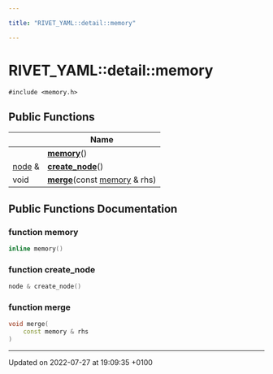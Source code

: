 ```yaml
---

title: "RIVET_YAML::detail::memory"

---
```


# RIVET_YAML::detail::memory






`#include <memory.h>`

## Public Functions

|                | Name           |
| -------------- | -------------- |
| | **[memory](http://example.org/classes/classrivet__yaml_1_1detail_1_1memory/#function-memory)**() |
| <a href="http://example.org/classes/classrivet__yaml_1_1detail_1_1node/">node</a> & | **[create_node](http://example.org/classes/classrivet__yaml_1_1detail_1_1memory/#function-create-node)**() |
| void | **[merge](http://example.org/classes/classrivet__yaml_1_1detail_1_1memory/#function-merge)**(const <a href="http://example.org/classes/classrivet__yaml_1_1detail_1_1memory/">memory</a> & rhs) |

## Public Functions Documentation

### function memory

```cpp
inline memory()
```


### function create_node

```cpp
node & create_node()
```


### function merge

```cpp
void merge(
    const memory & rhs
)
```


-------------------------------

Updated on 2022-07-27 at 19:09:35 +0100